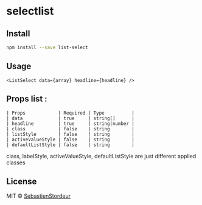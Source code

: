 # selectlist

## Install

```bash
npm install --save list-select
```

## Usage

```tsx
<ListSelect data={array} headline={headline} />
```

## Props list :

  ```
  | Props            | Required | Type          |
  | data             | true     | string[]      | 
  | headline         | true     | string|number |
  | class            | false    | string        |
  | listStyle        | false    | string        |
  | activeValueStyle | false    | string        |
  | defaultListStyle | false    | string        |
  ```

class, labelStyle, activeValueStyle, defaultListStyle are just different applied classes

## License

MIT © [SebastienStordeur](https://github.com/SebastienStordeur)

